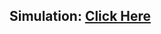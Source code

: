## Simulation: [Click Here](https://drive.google.com/drive/u/1/folders/1tpNEiEao3Qi8S498qM3VlxWNhsu0FCCx)
